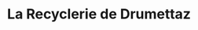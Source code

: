 ---
title: "La Recyclerie de Drumettaz"
url: /drumettaz-clarafond/la-recyclerie-de-drumettaz/
shop: Gebrauchtwaren
---